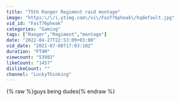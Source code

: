 ```yaml
---
title: "75th Ranger Regiment raid montage"
image: "https:\/\/i.ytimg.com\/vi\/FasT76pheak\/hqdefault.jpg"
vid_id: "FasT76pheak"
categories: "Gaming"
tags: ["Ranger","Regiment","montage"]
date: "2022-04-27T22:53:09+03:00"
vid_date: "2021-07-08T17:03:10Z"
duration: "PT4M"
viewcount: "53983"
likeCount: "1457"
dislikeCount: ""
channel: "LuckyThinking"
---
```

{% raw %}guys being dudes{% endraw %}
